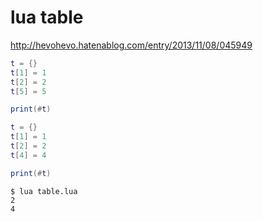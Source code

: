 # lua table

http://hevohevo.hatenablog.com/entry/2013/11/08/045949


```lua
t = {}
t[1] = 1
t[2] = 2
t[5] = 5

print(#t)

t = {}
t[1] = 1
t[2] = 2
t[4] = 4

print(#t)
```
```console
$ lua table.lua
2
4
```
